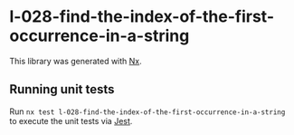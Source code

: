 # l-028-find-the-index-of-the-first-occurrence-in-a-string

This library was generated with [Nx](https://nx.dev).

## Running unit tests

Run `nx test l-028-find-the-index-of-the-first-occurrence-in-a-string` to execute the unit tests via [Jest](https://jestjs.io).
